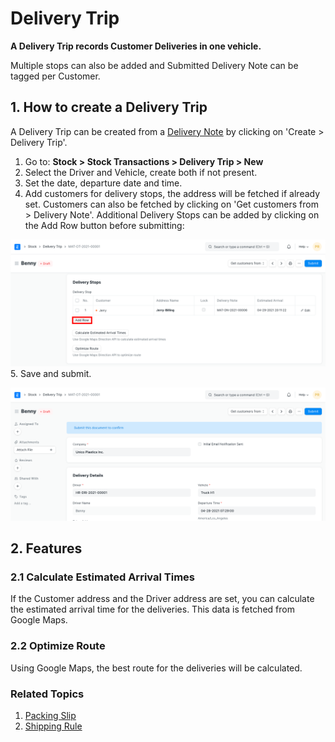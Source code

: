 
# Delivery Trip



**A Delivery Trip records Customer Deliveries in one vehicle.**


Multiple stops can also be added and Submitted Delivery Note can be tagged per Customer.


## 1. How to create a Delivery Trip


A Delivery Trip can be created from a [Delivery Note](/docs/en/stock/delivery-note) by clicking on 'Create > Delivery Trip'.


1. Go to: **Stock > Stock Transactions > Delivery Trip > New**
2. Select the Driver and Vehicle, create both if not present.
3. Set the date, departure date and time.
4. Add customers for delivery stops, the address will be fetched if already set. Customers can also be fetched by clicking on 'Get customers from > Delivery Note'. Additional Delivery Stops can be added by clicking on the Add Row button before submitting:


![Delivery](/files/delivery_stops.png)
5. Save and submit.


![Delivery](/files/delivery_trip.png)


## 2. Features


### 2.1 Calculate Estimated Arrival Times


If the Customer address and the Driver address are set, you can calculate the estimated arrival time for the deliveries. This data is fetched from Google Maps.


### 2.2 Optimize Route


Using Google Maps, the best route for the deliveries will be calculated.


### Related Topics


1. [Packing Slip](/docs/en/stock/packing-slip)
2. [Shipping Rule](/docs/en/selling/shipping-rule)




